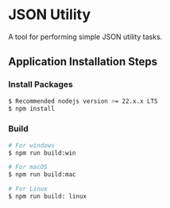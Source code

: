 # JSON Utility

A tool for performing simple JSON utility tasks.

## Application Installation Steps

### Install Packages

```bash
$ Recommended nodejs version >= 22.x.x LTS
$ npm install
```

### Build

```bash
# For windows
$ npm run build:win

# For macOS
$ npm run build:mac

# For Linux
$ npm run build: linux
```

